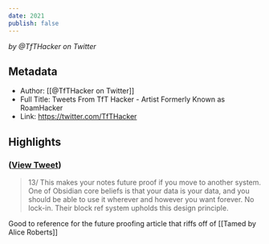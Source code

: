 ```yaml
---
date: 2021
publish: false
---
```


<cite>by @TfTHacker on Twitter</cite>

## Metadata
- Author: [[@TfTHacker on Twitter]]
- Full Title: Tweets From TfT Hacker - Artist Formerly Known as RoamHacker
- Link: https://twitter.com/TfTHacker

## Highlights
###  ([View Tweet](https://twitter.com/TfTHacker/status/1426820590598565894))

> 13/ This makes your notes future proof if you move to another system.
 One of Obsidian core beliefs is that your data is your data, and you should be able to use it wherever and however you want forever.
 No lock-in.
 Their block ref system upholds this design principle.

Good to reference for the future proofing article that riffs off of [[Tamed by Alice Roberts]]
